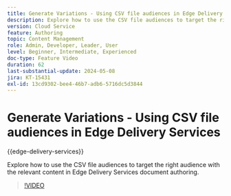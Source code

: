 ```yaml
---
title: Generate Variations - Using CSV file audiences in Edge Delivery Services
description: Explore how to use the CSV file audiences to target the right audience with the relevant content in Edge Delivery Services document authoring.
version: Cloud Service
feature: Authoring
topic: Content Management
role: Admin, Developer, Leader, User
level: Beginner, Intermediate, Experienced
doc-type: Feature Video
duration: 62
last-substantial-update: 2024-05-08
jira: KT-15431
exl-id: 13cd9302-bee4-46b7-adb6-5716dc5d3844
---
```

# Generate Variations - Using CSV file audiences in Edge Delivery Services

{{edge-delivery-services}}

Explore how to use the CSV file audiences to target the right audience with the relevant content in Edge Delivery Services document authoring.

>[!VIDEO](https://video.tv.adobe.com/v/3428793/?learn=on)
